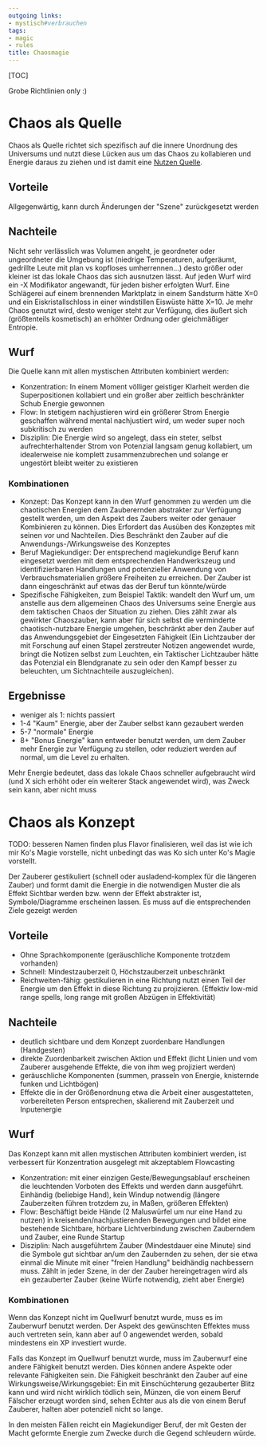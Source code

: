 ```yaml
---
outgoing links:
- mystisch#verbrauchen
tags:
- magic
- rules
title: Chaosmagie
---
```

[TOC]

Grobe Richtlinien only :)


# Chaos als Quelle

Chaos als Quelle richtet sich spezifisch auf die innere Unordnung des Universums und nutzt diese Lücken aus um das Chaos zu kollabieren und Energie daraus zu ziehen und ist damit eine [Nutzen Quelle](mystisch#verbrauchen).

## Vorteile
Allgegenwärtig, kann durch Änderungen der "Szene" zurückgesetzt werden

## Nachteile
Nicht sehr verlässlich was Volumen angeht, je geordneter oder ungeordneter die Umgebung ist (niedrige Temperaturen, aufgeräumt, gedrillte Leute mit plan vs kopfloses umherrennen...) desto größer oder kleiner ist das lokale Chaos das sich ausnutzen lässt. 
Auf jeden Wurf wird ein -X Modifikator angewandt, für jeden bisher erfolgten Wurf. Eine Schlägerei auf einem brennenden Marktplatz in einem Sandsturm hätte X=0 und ein Eiskristallschloss in einer windstillen Eiswüste hätte X=10.
Je mehr Chaos genutzt wird, desto weniger steht zur Verfügung, dies äußert sich (größtenteils kosmetisch) an erhöhter Ordnung oder gleichmäßiger Entropie.

## Wurf

Die Quelle kann mit allen mystischen Attributen kombiniert werden:

 - Konzentration: In einem Moment völliger geistiger Klarheit werden die Superpositionen kollabiert und ein großer aber zeitlich beschränkter Schub Energie gewonnen
 - Flow: In stetigem nachjustieren wird ein größerer Strom Energie geschaffen während mental nachjustiert wird, um weder super noch subkritisch zu werden
 - Disziplin: Die Energie wird so angelegt, dass ein steter, selbst aufrechterhaltender Strom von Potenzial langsam genug kollabiert, um idealerweise nie komplett zusammenzubrechen und solange er ungestört bleibt weiter zu existieren

### Kombinationen

 - Konzept: Das Konzept kann in den Wurf genommen zu werden um die chaotischen Energien dem Zauberernden abstrakter zur Verfügung gestellt werden, um den Aspekt des Zaubers weiter oder genauer Kombinieren zu können. Dies Erfordert das Ausüben des Konzeptes mit seinen vor und Nachteilen. Dies Beschränkt den Zauber auf die Anwendungs-/Wirkungsweise des Konzeptes
 - Beruf Magiekundiger: Der entsprechend magiekundige Beruf kann eingesetzt werden mit dem entsprechenden Handwerkszeug und identifizierbaren Handlungen und potenzieller Anwendung von Verbrauchsmaterialien größere Freiheiten zu erreichen. Der Zauber ist dann eingeschränkt auf etwas das der Beruf tun könnte/würde
 - Spezifische Fähigkeiten, zum Beispiel Taktik: wandelt den Wurf um, um anstelle aus dem allgemeinen Chaos des Universums seine Energie aus dem taktischen Chaos der Situation zu ziehen. Dies zählt zwar als gewirkter Chaoszauber, kann aber für sich selbst die verminderte chaotisch-nutzbare Energie umgehen, beschränkt aber den Zauber auf das Anwendungsgebiet der Eingesetzten Fähigkeit (Ein Lichtzauber der mit Forschung auf einen Stapel zerstreuter Notizen angewendet wurde, bringt die Notizen selbst zum Leuchten, ein Taktischer Lichtzauber hätte das Potenzial ein Blendgranate zu sein oder den Kampf besser zu beleuchten, um Sichtnachteile auszugleichen).

## Ergebnisse
- weniger als 1: nichts passiert
- 1-4 "Kaum" Energie, aber der Zauber selbst kann gezaubert werden
- 5-7 "normale" Energie
- 8+ "Bonus Energie" kann entweder benutzt werden, um dem Zauber mehr Energie zur Verfügung zu stellen, oder reduziert werden auf normal, um die Level zu erhalten. 

Mehr Energie bedeutet, dass das lokale Chaos schneller aufgebraucht wird (und X sich erhöht oder ein weiterer Stack angewendet wird), was Zweck sein kann, aber nicht muss



# Chaos als Konzept
TODO: besseren Namen finden plus Flavor finalisieren, weil das ist wie ich mir Ko's Magie vorstelle, nicht unbedingt das was Ko sich unter Ko's Magie vorstellt.

Der Zauberer gestikuliert (schnell oder ausladend-komplex für die längeren Zauber) und formt damit die Energie in die notwendigen Muster die als Effekt Sichtbar werden bzw. wenn der Effekt abstrakter ist, Symbole/Diagramme erscheinen lassen.
Es muss auf die entsprechenden Ziele gezeigt werden

## Vorteile

 - Ohne Sprachkomponente (geräuschliche Komponente trotzdem vorhanden)
 - Schnell: Mindestzauberzeit 0, Höchstzauberzeit unbeschränkt
 - Reichweiten-fähig: gestikulieren in eine Richtung nutzt einen Teil der Energie um den Effekt in diese Richtung zu projizieren. (Effektiv low-mid range spells, long range mit großen Abzügen in Effektivität)

## Nachteile

 - deutlich sichtbare und dem Konzept zuordenbare Handlungen (Handgesten)
 - direkte Zuordenbarkeit zwischen Aktion und Effekt (licht Linien und vom Zauberer ausgehende Effekte, die von ihm weg projiziert werden)
 - geräuschliche Komponenten (summen, prasseln von Energie, knisternde funken und Lichtbögen)
 - Effekte die in der Größenordnung etwa die Arbeit einer ausgestatteten, vorbereiteten Person entsprechen, skalierend mit Zauberzeit und Inputenergie


## Wurf 


Das Konzept kann mit allen mystischen Attributen kombiniert werden, ist verbessert für Konzentration ausgelegt mit akzeptablem Flowcasting

 - Konzentration: mit einer einzigen Geste/Bewegungsablauf erscheinen die leuchtenden Vorboten des Effekts und werden dann ausgeführt. Einhändig (beliebige Hand), kein Windup notwendig (längere Zauberzeiten führen trotzdem zu, in Maßen, größeren Effekten)
 - Flow: Beschäftigt beide Hände (2 Maluswürfel um nur eine Hand zu nutzen) in kreisenden/nachjustierenden Bewegungen und bildet eine bestehende Sichtbare, hörbare Lichtverbindung zwischen Zauberndem und Zauber, eine Runde Startup
 - Disziplin: Nach ausgeführtem Zauber (Mindestdauer eine Minute) sind die Symbole gut sichtbar an/um den Zaubernden zu sehen, der sie etwa einmal die Minute mit einer "freien Handlung" beidhändig nachbessern muss. Zählt in jeder Szene, in der der Zauber hereingetragen wird als ein gezauberter Zauber (keine Würfe notwendig, zieht aber Energie)

### Kombinationen

Wenn das Konzept nicht im Quellwurf benutzt wurde, muss es im Zauberwurf benutzt werden. Der Aspekt des gewünschten Effektes muss auch vertreten sein, kann aber auf 0 angewendet werden, sobald mindestens ein XP investiert wurde.

Falls das Konzept im Quellwurf benutzt wurde, muss im Zauberwurf eine andere Fähigkeit benutzt werden. Dies können andere Aspekte oder relevante Fähigkeiten sein. Die Fähigkeit beschränkt den Zauber auf eine Wirkungsweise/Wirkungsgebiet: Ein mit Einschüchterung gezauberter Blitz kann und wird nicht wirklich tödlich sein, Münzen, die von einem Beruf Fälscher erzeugt worden sind, sehen Echter aus als die von einem Beruf Zauberer, halten aber potenziell nicht so lange.

In den meisten Fällen reicht ein Magiekundiger Beruf, der mit Gesten der Macht geformte Energie zum Zwecke durch die Gegend schleudern würde.

